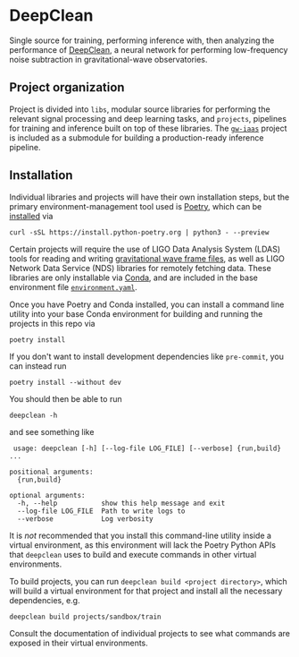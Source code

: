 # DeepClean
Single source for training, performing inference with, then analyzing the performance of [DeepClean](https://arxiv.org/abs/2005.06534), a neural network for performing low-frequency noise subtraction in gravitational-wave observatories.


## Project organization
Project is divided into `libs`, modular source libraries for performing the relevant signal processing and deep learning tasks, and `projects`, pipelines for training and inference built on top of these libraries. The [`gw-iaas`](https://github.com/fastmachinelearning/gw-iaas) project is included as a submodule for building a production-ready inference pipeline.


## Installation
Individual libraries and projects will have their own installation steps, but the primary environment-management tool used is [Poetry](https://python-poetry.org/), which can be [installed](https://python-poetry.org/docs/master/#installing-with-the-official-installer) via

```console
curl -sSL https://install.python-poetry.org | python3 - --preview
```

Certain projects will require the use of LIGO Data Analysis System (LDAS) tools for reading and writing [gravitational wave frame files](https://dcc.ligo.org/T970130/public), as well as LIGO Network Data Service (NDS) libraries for remotely fetching data. These libraries are only installable via [Conda](https://docs.conda.io/projects/conda/en/latest/user-guide/install/index.html), and are included in the base environment file [`environment.yaml`](./environment.yaml).

Once you have Poetry and Conda installed, you can install a command line utility into your base Conda environment for building and running the projects in this repo via

```console
poetry install
```

If you don't want to install development dependencies like `pre-commit`, you can instead run

```console
poetry install --without dev
```

 You should then be able to run

```console
deepclean -h
```

and see something like

```console
 usage: deepclean [-h] [--log-file LOG_FILE] [--verbose] {run,build} ...

positional arguments:
  {run,build}

optional arguments:
  -h, --help           show this help message and exit
  --log-file LOG_FILE  Path to write logs to
  --verbose            Log verbosity
```

It is _not_ recommended that you install this command-line utility inside a virtual environment, as this environment will lack the Poetry Python APIs that `deepclean` uses to build and execute commands in other virtual environments.

To build projects, you can run `deepclean build <project directory>`, which will build a virtual environment for that project and install all the necessary dependencies, e.g.

```console
deepclean build projects/sandbox/train
```

Consult the documentation of individual projects to see what commands are exposed in their virtual environments.
